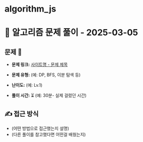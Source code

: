 # algorithm_js

# 📝 알고리즘 문제 풀이 - 2025-03-05

## 문제 📖

- **문제 링크:** [사이트명 - 문제 제목](문제링크)

- **문제 유형:** (예: DP, BFS, 이분 탐색 등)

- **난이도:** (예: Lv.1)

- **풀이 시간:** ⏳ (예: 30분- 실제 걸렸던 시간)

## ✍ 접근 방식

- (어떤 방법으로 접근했는지 설명)
- (다른 풀이를 참고했다면 어떤걸 배웠는지)
